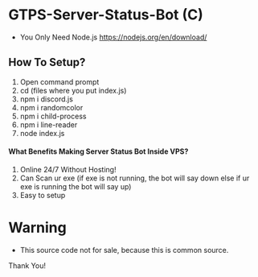 # GTPS-Server-Status-Bot (C)
* You Only Need Node.js https://nodejs.org/en/download/

## How To Setup?
 1. Open command prompt
 2. cd (files where you put index.js)
 3. npm i discord.js
 4. npm i randomcolor
 5. npm i child-process
 6. npm i line-reader
 7. node index.js
#### What Benefits Making Server Status Bot Inside VPS?
 1. Online 24/7 Without Hosting!
 2. Can Scan ur exe (if exe is not running, the bot will say down else if ur exe is running the bot will say up)
 3. Easy to setup

# Warning
* This source code not for sale, because this is common source.

Thank You!
